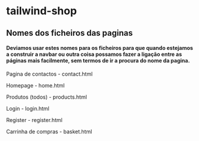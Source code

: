 # tailwind-shop

## Nomes dos ficheiros das paginas

#### Deviamos usar estes nomes para os ficheiros para que quando estejamos a construir a navbar ou outra coisa possamos fazer a ligação entre as páginas mais facilmente, sem termos de ir a procura do nome da pagina.

Pagina de contactos - contact.html

Homepage - home.html

Produtos (todos) - products.html

Login - login.html

Register - register.html

Carrinha de compras - basket.html
